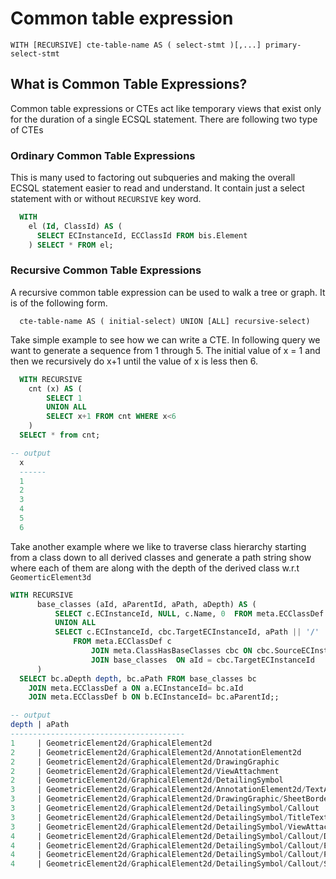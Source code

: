 # Common table expression

```
WITH [RECURSIVE] cte-table-name AS ( select-stmt )[,...] primary-select-stmt
```

## What is Common Table Expressions?
Common table expressions or CTEs act like temporary views that exist only for the duration of a single ECSQL statement. There are following two type of CTEs

### Ordinary Common Table Expressions
This is many used to factoring out subqueries and making the overall ECSQL statement easier to read and understand. It contain just a select statement with or without `RECURSIVE` key word.

```sql
  WITH
    el (Id, ClassId) AS (
      SELECT ECInstanceId, ECClassId FROM bis.Element
    ) SELECT * FROM el;
```

### Recursive Common Table Expressions

A recursive common table expression can be used to walk a tree or graph. It is of the
following form.

```
  cte-table-name AS ( initial-select) UNION [ALL] recursive-select)
```

Take simple example to see how we can write a CTE. In following query we want to generate a sequence from 1 through 5. The initial value of x = 1 and then we recursively do x+1 until the value of x is less then 6.

```sql
  WITH RECURSIVE
    cnt (x) AS (
        SELECT 1
        UNION ALL
        SELECT x+1 FROM cnt WHERE x<6
    )
  SELECT * from cnt;

-- output
  x
  ------
  1
  2
  3
  4
  5
  6
```

Take another example where we like to traverse class hierarchy starting from a class down to all derived classes and generate a path string show where each of them are along with the depth of the derived class w.r.t `GeomerticElement3d`

```sql
WITH RECURSIVE
      base_classes (aId, aParentId, aPath, aDepth) AS (
          SELECT c.ECInstanceId, NULL, c.Name, 0  FROM meta.ECClassDef c WHERE c.Name='GeometricElement2d'
          UNION ALL
          SELECT c.ECInstanceId, cbc.TargetECInstanceId, aPath || '/' || c.Name, aDepth + 1
              FROM meta.ECClassDef c
                  JOIN meta.ClassHasBaseClasses cbc ON cbc.SourceECInstanceId = c.ECInstanceId
                  JOIN base_classes  ON aId = cbc.TargetECInstanceId
      )
  SELECT bc.aDepth depth, bc.aPath FROM base_classes bc
	JOIN meta.ECClassDef a ON a.ECInstanceId= bc.aId
	JOIN meta.ECClassDef b ON b.ECInstanceId= bc.aParentId;;

-- output
depth | aPath
---------------------------------------
1     | GeometricElement2d/GraphicalElement2d
2     | GeometricElement2d/GraphicalElement2d/AnnotationElement2d
2     | GeometricElement2d/GraphicalElement2d/DrawingGraphic
2     | GeometricElement2d/GraphicalElement2d/ViewAttachment
2     | GeometricElement2d/GraphicalElement2d/DetailingSymbol
3     | GeometricElement2d/GraphicalElement2d/AnnotationElement2d/TextAnnotation2d
3     | GeometricElement2d/GraphicalElement2d/DrawingGraphic/SheetBorder
3     | GeometricElement2d/GraphicalElement2d/DetailingSymbol/Callout
3     | GeometricElement2d/GraphicalElement2d/DetailingSymbol/TitleText
3     | GeometricElement2d/GraphicalElement2d/DetailingSymbol/ViewAttachmentLabel
4     | GeometricElement2d/GraphicalElement2d/DetailingSymbol/Callout/DetailCallout
4     | GeometricElement2d/GraphicalElement2d/DetailingSymbol/Callout/ElevationCallout
4     | GeometricElement2d/GraphicalElement2d/DetailingSymbol/Callout/PlanCallout
4     | GeometricElement2d/GraphicalElement2d/DetailingSymbol/Callout/SectionCalloutt
```

